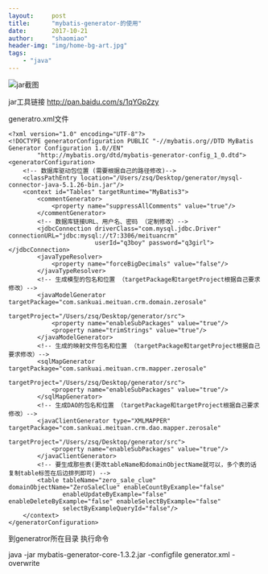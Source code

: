 ```yaml
---
layout:     post
title:      "mybatis-generator-的使用"
date:       2017-10-21
author:     "shaomiao"
header-img: "img/home-bg-art.jpg"
tags:
    - "java"
---
```


![jar截图](http://upload-images.jianshu.io/upload_images/2590671-59c38c404b3f61c6.png?imageMogr2/auto-orient/strip%7CimageView2/2/w/1240)

jar工具链接
http://pan.baidu.com/s/1qYGp2zy


generatro.xml文件

	<?xml version="1.0" encoding="UTF-8"?>
	<!DOCTYPE generatorConfiguration PUBLIC "-//mybatis.org//DTD MyBatis Generator Configuration 1.0//EN"
			"http://mybatis.org/dtd/mybatis-generator-config_1_0.dtd">
	<generatorConfiguration>
		<!-- 数据库驱动包位置 (需要根据自己的路径修改)-->
		<classPathEntry location="/Users/zsq/Desktop/generator/mysql-connector-java-5.1.26-bin.jar"/>
		<context id="Tables" targetRuntime="MyBatis3">
			<commentGenerator>
				<property name="suppressAllComments" value="true"/>
			</commentGenerator>
			<!-- 数据库链接URL、用户名、密码 （定制修改）-->
			<jdbcConnection driverClass="com.mysql.jdbc.Driver" connectionURL="jdbc:mysql://t7:3306/meituancrm"
							userId="q3boy" password="q3girl"></jdbcConnection>
			<javaTypeResolver>
				<property name="forceBigDecimals" value="false"/>
			</javaTypeResolver>
			<!-- 生成模型的包名和位置 （targetPackage和targetProject根据自己要求修改）-->
			<javaModelGenerator targetPackage="com.sankuai.meituan.crm.domain.zerosale"
								targetProject="/Users/zsq/Desktop/generator/src">
				<property name="enableSubPackages" value="true"/>
				<property name="trimStrings" value="true"/>
			</javaModelGenerator>
			<!-- 生成的映射文件包名和位置 （targetPackage和targetProject根据自己要求修改）-->
			<sqlMapGenerator targetPackage="com.sankuai.meituan.crm.mapper.zerosale"
							 targetProject="/Users/zsq/Desktop/generator/src">
				<property name="enableSubPackages" value="true"/>
			</sqlMapGenerator>
			<!-- 生成DAO的包名和位置 （targetPackage和targetProject根据自己要求修改）-->
			<javaClientGenerator type="XMLMAPPER" targetPackage="com.sankuai.meituan.crm.dao.mapper.zerosale"
								 targetProject="/Users/zsq/Desktop/generator/src">
				<property name="enableSubPackages" value="true"/>
			</javaClientGenerator>
			<!-- 要生成那些表(更改tableName和domainObjectName就可以，多个表的话复制table标签在后边排列即可) -->
			<table tableName="zero_sale_clue" domainObjectName="ZeroSaleClue" enableCountByExample="false"
				   enableUpdateByExample="false" enableDeleteByExample="false" enableSelectByExample="false"
				   selectByExampleQueryId="false"/>
		</context>
	</generatorConfiguration>


到generatror所在目录
执行命令

java -jar mybatis-generator-core-1.3.2.jar -configfile generator.xml -overwrite
